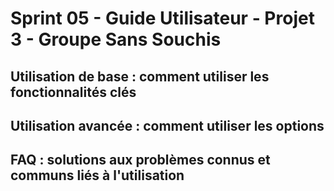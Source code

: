 # Sprint 05 - Guide Utilisateur - Projet 3 - Groupe Sans Souchis

## Utilisation de base : comment utiliser les fonctionnalités clés

## Utilisation avancée : comment utiliser les options

## FAQ : solutions aux problèmes connus et communs liés à l'utilisation

